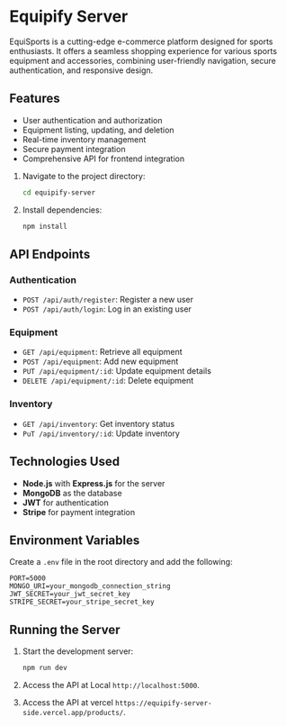 
# Equipify Server

EquiSports is a cutting-edge e-commerce platform designed for sports enthusiasts. It offers a seamless shopping experience for various sports equipment and accessories, combining user-friendly navigation, secure authentication, and responsive design.

## Features

- User authentication and authorization
- Equipment listing, updating, and deletion
- Real-time inventory management
- Secure payment integration
- Comprehensive API for frontend integration

1. Navigate to the project directory:

   ```bash
   cd equipify-server
   ```

2. Install dependencies:

   ```bash
   npm install
   ```

## API Endpoints

### Authentication
- `POST /api/auth/register`: Register a new user
- `POST /api/auth/login`: Log in an existing user

### Equipment
- `GET /api/equipment`: Retrieve all equipment
- `POST /api/equipment`: Add new equipment
- `PUT /api/equipment/:id`: Update equipment details
- `DELETE /api/equipment/:id`: Delete equipment

### Inventory
- `GET /api/inventory`: Get inventory status
- `PuT /api/inventory/:id`: Update inventory

## Technologies Used

- **Node.js** with **Express.js** for the server
- **MongoDB** as the database
- **JWT** for authentication
- **Stripe** for payment integration

## Environment Variables

Create a `.env` file in the root directory and add the following:

```
PORT=5000
MONGO_URI=your_mongodb_connection_string
JWT_SECRET=your_jwt_secret_key
STRIPE_SECRET=your_stripe_secret_key
```

## Running the Server

1. Start the development server:

   ```bash
   npm run dev
   ```

2. Access the API at Local `http://localhost:5000`.
3. Access the API at vercel `https://equipify-server-side.vercel.app/products/`.